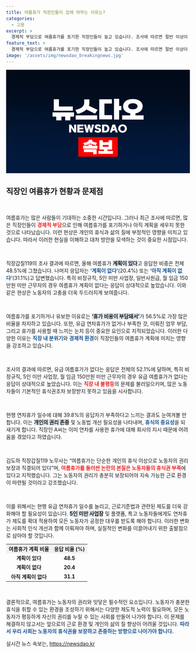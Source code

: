 ```yaml
---
title: 여름휴가 직장인들이 집에 머무는 이유는?
categories:
  - 고용
excerpt: >
  경제적 부담으로 여름휴가를 포기한 직장인들이 늘고 있습니다. 조사에 따르면 절반 이상이 휴가 계획이 없거나 미정이며, 유급 여름휴가를 지원받지 못하는 위험한 현실도 드러났습니다. 이들은 눈치와 업무 부담에 시달린다고 호소합니다. 노동자의 쉴 권리를 보장하기 위한 노력이 절실합니다.
feature_text: >
  경제적 부담으로 여름휴가를 포기한 직장인들이 늘고 있습니다. 조사에 따르면 절반 이상이 휴가 계획이 없거나 미정이며, 유급 여름휴가를 지원받지 못하는 위험한 현실도 드러났습니다. 이들은 눈치와 업무 부담에 시달린다고 호소합니다. 노동자의 쉴 권리를 보장하기 위한 노력이 절실합니다.
image: '/assets/img/newsdao_breakingnews.jpg'
---
```


<p><img src="/assets/img/newsdao_breakingnews.jpg" alt="cryptoinkorea 속보" /></p>

<h2 data-ke-size="size26">직장인 여름휴가 현황과 문제점</h2>

<p data-ke-size="size16">&nbsp;</p>

<p>여름휴가는 많은 사람들이 기대하는 소중한 시간입니다. 그러나 최근 조사에 따르면, 많은 직장인들이 <b><span style="color: #ee2323;">경제적 부담</span></b>으로 인해 여름휴가를 포기하거나 아직 계획을 세우지 못한 것으로 나타났습니다. 이런 현상은 개인의 휴식과 삶의 질에 부정적인 영향을 미치고 있습니다. 따라서 이러한 현실을 이해하고 대처 방안을 모색하는 것이 중요한 시점입니다.</p>

<p data-ke-size="size16">&nbsp;</p>

<p>직장갑질119의 조사 결과에 따르면, 올해 여름휴가 <b><span style="background-color: #21538527;">계획이 있다</span></b>고 응답한 비중은 전체 48.5%에 그쳤습니다. 나머지 응답자는 <b><span style="color: #1a5490;">‘계획이 없다’</span></b>(20.4%) 또는 <b><span style="color: #1a5490;">‘아직 계획이 없다’</span></b>(31.1%)고 답변했습니다. 특히 비정규직, 5인 미만 사업장, 일반사원급, 월 임금 150만원 미만 근무자의 경우 여름휴가 계획이 없다는 응답이 상대적으로 높았습니다. 이와 같은 현상은 노동자의 고충을 더욱 두드러지게 보여줍니다.</p>

<p data-ke-size="size16">&nbsp;</p>

<p>여름휴가를 포기하거나 유보한 이유로는 <b><span style="background-color: #21538527;">‘휴가 비용이 부담돼서’</span></b>가 56.5%로 가장 많은 비율을 차지하고 있습니다. 또한, 유급 연차휴가가 없거나 부족한 것, 미뤄진 업무 부담, 그리고 휴가를 사용할 때 느끼는 눈치 등이 중요한 요인으로 지적되었습니다. 이러한 다양한 이유는 <b><span style="color: #1a5490;">직장 내 분위기</span></b>와 <b><span style="color: #1a5490;">경제적 환경</span></b>이 직장인들의 여름휴가 계획에 미치는 영향을 강조하고 있습니다.</p>

<p data-ke-size="size16">&nbsp;</p>

<p>조사의 결과에 따르면, 유급 여름휴가가 없다는 응답은 전체의 52.1%에 달하며, 특히 비정규직, 5인 미만 사업장, 월 임금 150만원 미만 근무자의 경우 유급 여름휴가가 없다는 응답이 상대적으로 높았습니다. 이는 <b><span style="color: #ee2323;">직장 내 불평등</span></b>의 문제를 불러일으키며, 많은 노동자들이 기본적인 휴식권조차 보장받지 못하고 있음을 시사합니다.</p>

<p data-ke-size="size16">&nbsp;</p>

<p>현행 연차휴가 일수에 대해 39.8%의 응답자가 부족하다고 느끼는 결과도 눈여겨볼 만합니다. 이는 <b><span style="background-color: #21538527;">개인의 권리 존중</span></b> 및 노동법 개선 필요성을 나타내며, <b><span style="color: #1a5490;">휴식의 중요성</span></b>을 되새기게 합니다. 직장인 A씨는 이미 연차를 사용한 휴가에 대해 회사의 지시 때문에 어려움을 겪었다고 하였습니다. </p>

<p data-ke-size="size16">&nbsp;</p>

<p>김도하 직장갑질119 노무사는 “여름휴가는 단순한 개인의 휴식 이상으로 노동자의 권리 보장과 직결되어 있다”며, <b><span style="color: #ee2323;">여름휴가를 둘러싼 논란의 본질은 노동자들의 휴식권 부족</span></b>에 있다고 지적했습니다. 그는 노동자의 권리가 충분히 보장되어야 지속 가능한 근로 환경이 마련될 것이라고 강조했습니다.</p>

<p data-ke-size="size16">&nbsp;</p>

<p>이를 위해서는 현행 유급 연차휴가 일수를 늘리고, 근로기준법과 관련된 제도를 더욱 강화해야 할 필요성이 있습니다. <b><span style="background-color: #21538527;">5인 미만 사업장</span></b> 및 플랫폼, 특고 노동자들에게도 연차휴가 제도를 확대 적용하여 모든 노동자가 공정한 대우를 받도록 해야 합니다. 이러한 변화는 사회적 인식 개선과 함께 이뤄져야 하며, 실질적인 변화를 이끌어내기 위한 출발점으로 삼아야 할 것입니다.</p>

<table style="width: 100%; border-collapse: collapse;">
<tr style="background-color: #f1f1f1;">
<td style="text-align: center; height: 17px;"><b>여름휴가 계획 비율</b></td>
<td style="text-align: center; height: 17px;"><b>응답 비율 (%)</b></td>
</tr>
<tr>
<td style="text-align: center; height: 17px;"><b>계획이 있다</b></td>
<td style="text-align: center; height: 17px;"><b>48.5</b></td>
</tr>
<tr>
<td style="text-align: center; height: 17px;"><b>계획이 없다</b></td>
<td style="text-align: center; height: 17px;"><b>20.4</b></td>
</tr>
<tr>
<td style="text-align: center; height: 17px;"><b>아직 계획이 없다</b></td>
<td style="text-align: center; height: 17px;"><b>31.1</b></td>
</tr>
</table>

<p data-ke-size="size16">&nbsp;</p>

<p>결론적으로, 여름휴가는 노동자의 권리와 잇닿은 필수적인 요소입니다. 노동자가 충분한 휴식을 취할 수 있는 환경을 조성하기 위해서는 다양한 제도적 노력이 필요하며, 모든 노동자가 평등하게 자신의 권리를 누릴 수 있는 사회를 만들어 나가야 합니다. 이 문제를 해결하지 않고서는 앞으로의 근로 환경 및 개인의 삶의 질 향상이 어려울 것입니다. <b><span style="color: #1a5490;">따라서 우리 사회는 노동자의 휴식권을 보장하고 존중하는 방향으로 나아가야 합니다.</span></b></p>
실시간 뉴스 속보는, <a href="https://newsdao.kr" rel="dofollow">https://newsdao.kr</a>


